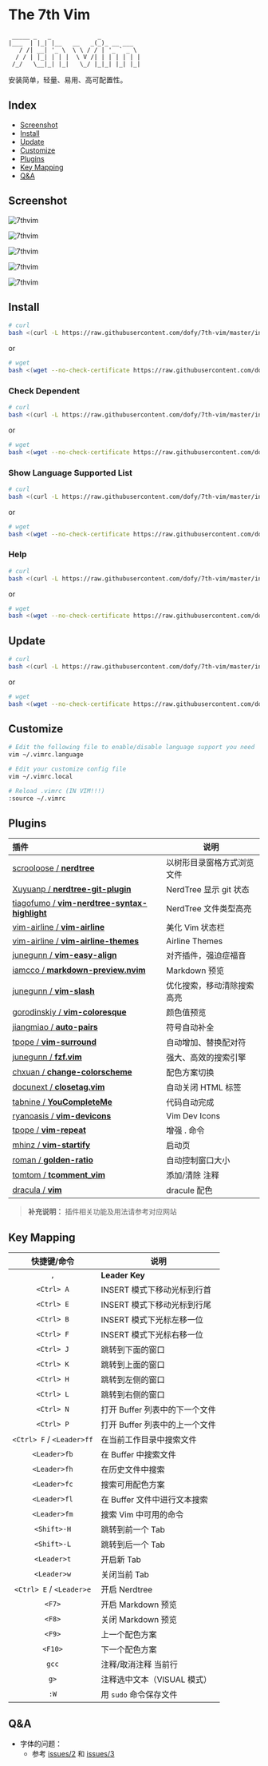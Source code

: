 # The 7th Vim

```
 _____ _   _             _           
|___  | |_| |__   __   _(_)_ __ ___  
   / /| __| '_ \  \ \ / / | '_ ` _ \ 
  / / | |_| | | |  \ V /| | | | | | |
 /_/   \__|_| |_|   \_/ |_|_| |_| |_|
```

安装简单，轻量、易用、高可配置性。

## Index

- [Screenshot](#screenshot)
- [Install](#install)
- [Update](#update)
- [Customize](#customize)
- [Plugins](#plugins)
- [Key Mapping](#key-mapping)
- [Q&A](#qa)

## Screenshot

![7thvim][screen-shot-1]

![7thvim][screen-shot-2]

![7thvim][screen-shot-3]

![7thvim][screen-shot-4]

![7thvim][screen-shot-5]

## Install

```bash
# curl
bash <(curl -L https://raw.githubusercontent.com/dofy/7th-vim/master/install.sh) -i
```
or
```bash
# wget
bash <(wget --no-check-certificate https://raw.githubusercontent.com/dofy/7th-vim/master/install.sh -O -) -i
```
### Check Dependent

```bash
# curl
bash <(curl -L https://raw.githubusercontent.com/dofy/7th-vim/master/install.sh) -c
```
or
```bash
# wget
bash <(wget --no-check-certificate https://raw.githubusercontent.com/dofy/7th-vim/master/install.sh -O -) -c
```

### Show Language Supported List

```bash
# curl
bash <(curl -L https://raw.githubusercontent.com/dofy/7th-vim/master/install.sh) -l
```
or
```bash
# wget
bash <(wget --no-check-certificate https://raw.githubusercontent.com/dofy/7th-vim/master/install.sh -O -) -l
```

### Help

```bash
# curl
bash <(curl -L https://raw.githubusercontent.com/dofy/7th-vim/master/install.sh) -h
```
or
```bash
# wget
bash <(wget --no-check-certificate https://raw.githubusercontent.com/dofy/7th-vim/master/install.sh -O -) -h
```

## Update

```bash
# curl
bash <(curl -L https://raw.githubusercontent.com/dofy/7th-vim/master/install.sh) -u
```
or
```bash
# wget
bash <(wget --no-check-certificate https://raw.githubusercontent.com/dofy/7th-vim/master/install.sh -O -) -u
```

## Customize

```bash
# Edit the following file to enable/disable language support you need
vim ~/.vimrc.language

# Edit your customize config file
vim ~/.vimrc.local

# Reload .vimrc (IN VIM!!!)
:source ~/.vimrc
```

## Plugins

| 插件                                                   | 说明                       |
| :---                                                   | ----                       |
| [scrooloose / **nerdtree**][plug1]                     | 以树形目录窗格方式浏览文件 |
| [Xuyuanp / **nerdtree-git-plugin**][plug2]             | NerdTree 显示 git 状态     |
| [tiagofumo / **vim-nerdtree-syntax-highlight**][plug3] | NerdTree 文件类型高亮      |
| [vim-airline / **vim-airline**][plug4]                 | 美化 Vim 状态栏            |
| [vim-airline / **vim-airline-themes**][plug5]          | Airline Themes             |
| [junegunn / **vim-easy-align**][plug6]                 | 对齐插件，强迫症福音       |
| [iamcco / **markdown-preview.nvim**][plug7]            | Markdown 预览              |
| [junegunn / **vim-slash**][plug8]                      | 优化搜索，移动清除搜索高亮 |
| [gorodinskiy / **vim-coloresque**][plug9]              | 颜色值预览                 |
| [jiangmiao / **auto-pairs**][plug10]                   | 符号自动补全               |
| [tpope / **vim-surround**][plug11]                     | 自动增加、替换配对符       |
| [junegunn / **fzf.vim**][plug12]                       | 强大、高效的搜索引擎       |
| [chxuan / **change-colorscheme**][plug13]              | 配色方案切换               |
| [docunext / **closetag.vim**][plug14]                  | 自动关闭 HTML 标签         |
| [tabnine / **YouCompleteMe**][plug15]                  | 代码自动完成               |
| [ryanoasis / **vim-devicons**][plug16]                 | Vim Dev Icons              |
| [tpope / **vim-repeat**][plug17]                       | 增强 . 命令                |
| [mhinz / **vim-startify**][plug18]                     | 启动页                     |
| [roman / **golden-ratio**][plug19]                     | 自动控制窗口大小           |
| [tomtom / **tcomment_vim**][plug20]                    | 添加/清除 注释             |
| [dracula / **vim**][color]                             | dracule 配色               |

> **补充说明：** 插件相关功能及用法请参考对应网站

## Key Mapping

| 快捷键/命令               | 说明                           |
| :--:                      | ----                           |
| `,`                       | **Leader Key**                 |
| `<Ctrl> A`                | INSERT 模式下移动光标到行首    |
| `<Ctrl> E`                | INSERT 模式下移动光标到行尾    |
| `<Ctrl> B`                | INSERT 模式下光标左移一位      |
| `<Ctrl> F`                | INSERT 模式下光标右移一位      |
| `<Ctrl> J`                | 跳转到下面的窗口               |
| `<Ctrl> K`                | 跳转到上面的窗口               |
| `<Ctrl> H`                | 跳转到左侧的窗口               |
| `<Ctrl> L`                | 跳转到右侧的窗口               |
| `<Ctrl> N`                | 打开 Buffer 列表中的下一个文件 |
| `<Ctrl> P`                | 打开 Buffer 列表中的上一个文件 |
| `<Ctrl> F` / `<Leader>ff` | 在当前工作目录中搜索文件       |
| `<Leader>fb`              | 在 Buffer 中搜索文件           |
| `<Leader>fh`              | 在历史文件中搜索               |
| `<Leader>fc`              | 搜索可用配色方案               |
| `<Leader>fl`              | 在 Buffer 文件中进行文本搜索   |
| `<Leader>fm`              | 搜索 Vim 中可用的命令          |
| `<Shift>-H`               | 跳转到前一个 Tab               |
| `<Shift>-L`               | 跳转到后一个 Tab               |
| `<Leader>t`               | 开启新 Tab                     |
| `<Leader>w`               | 关闭当前 Tab                   |
| `<Ctrl> E` / `<Leader>e`  | 开启 Nerdtree                  |
| `<F7>`                    | 开启 Markdown 预览             |
| `<F8>`                    | 关闭 Markdown 预览             |
| `<F9>`                    | 上一个配色方案                 |
| `<F10>`                   | 下一个配色方案                 |
| `gcc`                     | 注释/取消注释 当前行           |
| `g>`                      | 注释选中文本（VISUAL 模式）    |
| `:W`                      | 用 `sudo` 命令保存文件         |

## Q&A

- 字体的问题：
  - 参考 [issues/2][issues2] 和 [issues/3][issues3]

[screen-shot-1]: https://user-images.githubusercontent.com/344197/34345993-42b0397c-ea2e-11e7-9003-e8c7f6453cba.png
[screen-shot-2]: https://user-images.githubusercontent.com/344197/34291098-a32023d6-e735-11e7-9fd5-285b4939c1c8.png
[screen-shot-3]: https://user-images.githubusercontent.com/344197/34345994-444dac1a-ea2e-11e7-98a1-3a21c4d000a9.png
[screen-shot-4]: https://user-images.githubusercontent.com/344197/34291099-a37b0102-e735-11e7-9ee4-e03b7f180af0.png
[screen-shot-5]: https://user-images.githubusercontent.com/344197/34291095-a2399ca4-e735-11e7-9883-6b1a27364fe4.png
[plug1]: https://github.com/scrooloose/nerdtree
[plug2]: https://github.com/Xuyuanp/nerdtree-git-plugin
[plug3]: https://github.com/tiagofumo/vim-nerdtree-syntax-highlight
[plug4]: https://github.com/vim-airline/vim-airline
[plug5]: https://github.com/vim-airline/vim-airline-themes
[plug6]: https://github.com/junegunn/vim-easy-align
[plug7]: https://github.com/iamcco/markdown-preview.nvim
[plug8]: https://github.com/junegunn/vim-slash
[plug9]: https://github.com/gorodinskiy/vim-coloresque
[plug10]: https://github.com/jiangmiao/auto-pairs
[plug11]: https://github.com/tpope/vim-surround
[plug12]: https://github.com/junegunn/fzf.vim
[plug13]: https://github.com/chxuan/change-colorscheme
[plug14]: https://github.com/docunext/closetag.vim
[plug15]: https://github.com/tabnine/YouCompleteMe
[plug16]: https://github.com/ryanoasis/vim-devicons
[plug17]: https://github.com/tpope/vim-repeat
[plug18]: https://github.com/mhinz/vim-startify
[plug19]: https://github.com/roman/golden-ratio
[plug20]: https://github.com/tomtom/tcomment_vim
[color]: https://github.com/dracula/vim
[issues2]: https://github.com/dofy/7th-vim/issues/2
[issues3]: https://github.com/dofy/7th-vim/issues/3

